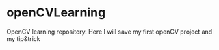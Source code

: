 # openCVLearning
OpenCV learning repository. Here I will save my first openCV project and my tip&amp;trick
